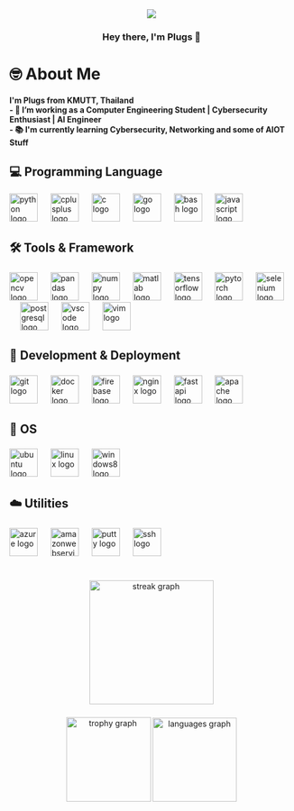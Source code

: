 <div align="center">
  <img height="" src="https://media1.giphy.com/media/v1.Y2lkPTc5MGI3NjExYXFuZHVtMWpjMzF4dGh1a3ZwZWF6azhnNmRmbTdjdHNvMXA2eDRxeiZlcD12MV9pbnRlcm5hbF9naWZfYnlfaWQmY3Q9Zw/Dh5q0sShxgp13DwrvG/giphy.gif"  />
</div>


<h3 align="center">Hey there, I'm Plugs 👋</h3>


<h1 align="left">🤓  About Me</h1>


<h4 align="left">I'm Plugs from KMUTT, Thailand<br>- 🔭 I’m working as a <strong>Computer Engineering Student</strong> | <strong>Cybersecurity  Enthusiast</strong> | <strong>AI Engineer</strong>  <br>- 📚 I'm currently learning <strong>Cybersecurity</strong>, <strong>Networking</strong> and some of <strong>AIOT Stuff</strong></h4>

<h2 align="left">💻 Programming Language</h2>


<div align="left">
  <img src="https://cdn.jsdelivr.net/gh/devicons/devicon/icons/python/python-original.svg" height="50" alt="python logo"  />
  <img width="15" />
  <img src="https://cdn.jsdelivr.net/gh/devicons/devicon/icons/cplusplus/cplusplus-original.svg" height="50" alt="cplusplus logo"  />
  <img width="15" />
  <img src="https://cdn.jsdelivr.net/gh/devicons/devicon/icons/c/c-original.svg" height="50" alt="c logo"  />
  <img width="15" />
  <img src="https://cdn.jsdelivr.net/gh/devicons/devicon/icons/go/go-original.svg" height="50" alt="go logo"  />
  <img width="15" />
  <img src="https://cdn.jsdelivr.net/gh/devicons/devicon/icons/bash/bash-original.svg" height="50" alt="bash logo"  />
  <img width="15" />
  <img src="https://skillicons.dev/icons?i=js" height="50" alt="javascript logo"  />
</div>

###

<h2 align="left">🛠 Tools & Framework</h2>

###

<div align="left">
  <img src="https://cdn.jsdelivr.net/gh/devicons/devicon/icons/opencv/opencv-original.svg" height="50" alt="opencv logo"  />
  <img width="15" />
  <img src="https://cdn.jsdelivr.net/gh/devicons/devicon/icons/pandas/pandas-original.svg" height="50" alt="pandas logo"  />
  <img width="15" />
  <img src="https://cdn.jsdelivr.net/gh/devicons/devicon/icons/numpy/numpy-original.svg" height="50" alt="numpy logo"  />
  <img width="15" />
  <img src="https://cdn.jsdelivr.net/gh/devicons/devicon/icons/matlab/matlab-original.svg" height="50" alt="matlab logo"  />
  <img width="15" />
  <img src="https://cdn.jsdelivr.net/gh/devicons/devicon/icons/tensorflow/tensorflow-original.svg" height="50" alt="tensorflow logo"  />
  <img width="15" />
  <img src="https://cdn.jsdelivr.net/gh/devicons/devicon/icons/pytorch/pytorch-original.svg" height="50" alt="pytorch logo"  />
  <img width="15" />
  <img src="https://cdn.jsdelivr.net/gh/devicons/devicon/icons/selenium/selenium-original.svg" height="50" alt="selenium logo"  />
  <img width="15" />
  <img src="https://cdn.jsdelivr.net/gh/devicons/devicon/icons/postgresql/postgresql-original.svg" height="50" alt="postgresql logo"  />
  <img width="15" />
  <img src="https://cdn.jsdelivr.net/gh/devicons/devicon/icons/vscode/vscode-original.svg" height="50" alt="vscode logo"  />
  <img width="15" />
  <img src="https://cdn.jsdelivr.net/gh/devicons/devicon/icons/vim/vim-original.svg" height="50" alt="vim logo"  />
</div>

###

<h2 align="left">📱 Development & Deployment</h2>

###

<div align="left">
  <img src="https://cdn.jsdelivr.net/gh/devicons/devicon/icons/git/git-original.svg" height="50" alt="git logo"  />
  <img width="15" />
  <img src="https://cdn.jsdelivr.net/gh/devicons/devicon/icons/docker/docker-original.svg" height="50" alt="docker logo"  />
  <img width="15" />
  <img src="https://cdn.jsdelivr.net/gh/devicons/devicon/icons/firebase/firebase-plain.svg" height="50" alt="firebase logo"  />
  <img width="15" />
  <img src="https://cdn.jsdelivr.net/gh/devicons/devicon/icons/nginx/nginx-original.svg" height="50" alt="nginx logo"  />
  <img width="15" />
  <img src="https://cdn.jsdelivr.net/gh/devicons/devicon/icons/fastapi/fastapi-original.svg" height="50" alt="fastapi logo"  />
  <img width="15" />
  <img src="https://cdn.simpleicons.org/apache/D22128" height="50" alt="apache logo"  />
</div>

###

<h2 align="left">🚀 OS</h2>

###

<div align="left">
  <img src="https://cdn.simpleicons.org/ubuntu/E95420" height="50" alt="ubuntu logo"  />
  <img width="15" />
  <img src="https://cdn.jsdelivr.net/gh/devicons/devicon/icons/linux/linux-original.svg" height="50" alt="linux logo"  />
  <img width="15" />
  <img src="https://cdn.jsdelivr.net/gh/devicons/devicon/icons/windows8/windows8-original.svg" height="50" alt="windows8 logo"  />
</div>

###

<h2 align="left">☁️ Utilities</h2>

###

<div align="left">
  <img src="https://cdn.jsdelivr.net/gh/devicons/devicon/icons/azure/azure-original.svg" height="50" alt="azure logo"  />
  <img width="15" />
  <img src="https://cdn.jsdelivr.net/gh/devicons/devicon/icons/amazonwebservices/amazonwebservices-line-wordmark.svg" height="50" alt="amazonwebservices logo"  />
  <img width="15" />
  <img src="https://cdn.jsdelivr.net/gh/devicons/devicon/icons/putty/putty-original.svg" height="50" alt="putty logo"  />
  <img width="15" />
  <img src="https://cdn.jsdelivr.net/gh/devicons/devicon/icons/ssh/ssh-original.svg" height="50" alt="ssh logo"  />
</div>

###

<h3 align="left"></h3>

###

<br clear="both">

<div align="center">
  <img src="https://streak-stats.demolab.com?user=PlugsPakuko&locale=en&mode=weekly&theme=react&hide_border=true&border_radius=5&date_format=j%20M%5B%20Y%5D&order=3" height="220" alt="streak graph"  />
</div>

###

<div align="center">
  <img src="https://github-profile-trophy.vercel.app?username=PlugsPakuko&theme=discord&column=4&row=1&margin-w=10&margin-h=8&no-bg=true&no-frame=true&order=4" height="150" alt="trophy graph"  />
  <img src="https://github-readme-stats.vercel.app/api/top-langs?username=PlugsPakuko&locale=en&hide_title=true&layout=compact&card_width=320&langs_count=6&theme=codeSTACKr&hide_border=true&order=2" height="149" alt="languages graph"  />
</div>

###
